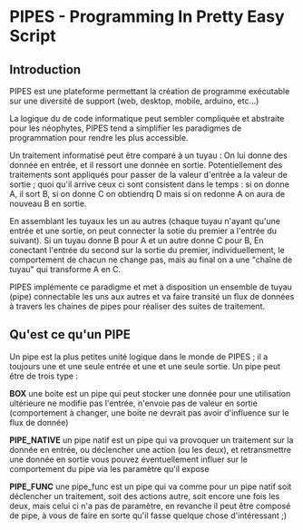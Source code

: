 # PIPES - Programming In Pretty Easy Script

## Introduction
PIPES est une plateforme permettant la création de programme exécutable sur une diversité de support (web, desktop, mobile, arduino, etc...)

La logique du de code informatique peut sembler compliquée et abstraite pour les néophytes, PIPES tend a simplifier les paradigmes de programmation pour rendre les plus accessible.

Un traitement informatisé peut être comparé à un tuyau : On lui donne des donnée en entrée, et il ressort une donnée en sortie. Potentiellement des traitements sont appliqués pour passer de la valeur d'entrée a la valeur de sortie ; quoi qu'il arrive ceux ci sont consistent dans le temps : si on donne A, il sort B, si on donne C on obtiendrq D mais si on redonne A on aura de nouveau B en sortie.

En assemblant les tuyaux les un au autres (chaque tuyau n'ayant qu'une entrée et une sortie, on peut connecter la sotie du premier a l'entrée du suivant). Si un tuyau donne B pour A et un autre donne C pour B, En conectant l'entrée du second sur la sortie du premier, individuellement, le comportement de chacun ne change pas, mais au final on a une "chaîne de tuyau" qui transforme A en C.

PIPES implémente ce paradigme et met à disposition un ensemble de tuyau (pipe) connectable les uns aux autres et va faire transité un flux de données à travers les chaines de pipes pour réaliser des suites de traitement.


## Qu'est ce qu'un PIPE
Un pipe est la plus petites unité logique dans le monde de PIPES ; il a toujours une et une seule entrée et une et une seule sortie. Un pipe peut être de trois type :

**BOX**
une boite est un pipe qui peut stocker une donnée pour une utilisation ultérieure
ne modifie pas l'entrée, n'envoie pas de valeur en sortie (comportement à changer, une boite ne devrait pas avoir d'influence sur le flux de donnée)

**PIPE_NATIVE**
un pipe natif est un pipe qui va provoquer un traitement sur la donnée en entrée, ou déclencher une action (ou les deux), et retransmettre une donnée en sortie
vous pouvez éventuellement influer sur le comportement du pipe via les paramètre qu'il expose

**PIPE_FUNC**
une pipe_func est un pipe qui va comme pour un pipe natif soit déclencher un traitement, soit des actions autre, soit encore une fois les deux, mais celui ci n'a pas de paramètre, en revanche il peut être composé de pipe, à vous de faire en sorte qu'il fasse quelque chose d'intéressant ;)
